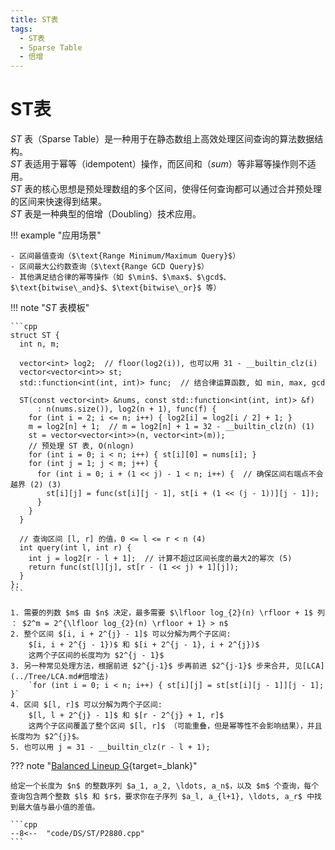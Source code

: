 ```yaml
---
title: ST表
tags:
  - ST表
  - Sparse Table
  - 倍增
---
```


# ST表

$ST$ 表（$\text{Sparse Table}$）是一种用于在静态数组上高效处理区间查询的算法数据结构。  
$ST$ 表适用于幂等（$\text{idempotent}$）操作，而区间和（$sum$）等非幂等操作则不适用。  
$ST$ 表的核心思想是预处理数组的多个区间，使得任何查询都可以通过合并预处理的区间来快速得到结果。  
$ST$ 表是一种典型的倍增（$\text{Doubling}$）技术应用。  

!!! example "应用场景"

    - 区间最值查询（$\text{Range Minimum/Maximum Query}$）
    - 区间最大公约数查询（$\text{Range GCD Query}$）
    - 其他满足结合律的幂等操作（如 $\min$、$\max$、$\gcd$、$\text{bitwise\_and}$、$\text{bitwise\_or}$ 等）

!!! note "$ST$ 表模板"

    ```cpp
    struct ST {
      int n, m;

      vector<int> log2;  // floor(log2(i)), 也可以用 31 - __builtin_clz(i)
      vector<vector<int>> st;
      std::function<int(int, int)> func;  // 结合律运算函数, 如 min, max, gcd

      ST(const vector<int> &nums, const std::function<int(int, int)> &f)
          : n(nums.size()), log2(n + 1), func(f) {
        for (int i = 2; i <= n; i++) { log2[i] = log2[i / 2] + 1; }
        m = log2[n] + 1;  // m = log2[n] + 1 = 32 - __builtin_clz(n) (1)
        st = vector<vector<int>>(n, vector<int>(m));
        // 预处理 ST 表, O(nlogn)
        for (int i = 0; i < n; i++) { st[i][0] = nums[i]; }
        for (int j = 1; j < m; j++) {
          for (int i = 0; i + (1 << j) - 1 < n; i++) {  // 确保区间右端点不会越界 (2) (3)
            st[i][j] = func(st[i][j - 1], st[i + (1 << (j - 1))][j - 1]);
          }
        }
      }

      // 查询区间 [l, r] 的值，0 <= l <= r < n (4)
      int query(int l, int r) {
        int j = log2[r - l + 1];  // 计算不超过区间长度的最大2的幂次 (5)
        return func(st[l][j], st[r - (1 << j) + 1][j]);
      }
    };
    ```

    1. 需要的列数 $m$ 由 $n$ 决定，最多需要 $\lfloor log_{2}(n) \rfloor + 1$ 列 ： $2^m = 2^{\lfloor log_{2}(n) \rfloor + 1} > n$
    2. 整个区间 $[i, i + 2^{j} - 1]$ 可以分解为两个子区间:  
        $[i, i + 2^{j - 1})$ 和 $[i + 2^{j - 1}, i + 2^{j})$  
        这两个子区间的长度均为 $2^{j - 1}$
    3. 另一种常见处理方法，根据前进 $2^{j-1}$ 步再前进 $2^{j-1}$ 步来合并, 见[LCA](../Tree/LCA.md#倍增法)  
        `for (int i = 0; i < n; i++) { st[i][j] = st[st[i][j - 1]][j - 1]; }`
    4. 区间 $[l, r]$ 可以分解为两个子区间:  
        $[l, l + 2^{j} - 1]$ 和 $[r - 2^{j} + 1, r]$  
        这两个子区间覆盖了整个区间 $[l, r]$ （可能重叠，但是幂等性不会影响结果），并且长度均为 $2^{j}$。  
    5. 也可以用 j = 31 - __builtin_clz(r - l + 1);


??? note "[Balanced Lineup G](https://www.luogu.com.cn/problem/P2880){target=_blank}"
    
    给定一个长度为 $n$ 的整数序列 $a_1, a_2, \ldots, a_n$，以及 $m$ 个查询，每个查询包含两个整数 $l$ 和 $r$，要求你在子序列 $a_l, a_{l+1}, \ldots, a_r$ 中找到最大值与最小值的差值。

    ```cpp
    --8<--  "code/DS/ST/P2880.cpp"
    ```

  

    
